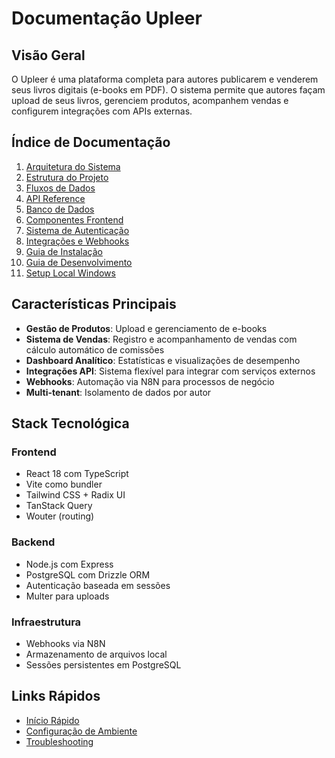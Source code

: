 # Documentação Upleer

## Visão Geral

O Upleer é uma plataforma completa para autores publicarem e venderem seus livros digitais (e-books em PDF). O sistema permite que autores façam upload de seus livros, gerenciem produtos, acompanhem vendas e configurem integrações com APIs externas.

## Índice de Documentação

1. [Arquitetura do Sistema](./01-arquitetura.md)
2. [Estrutura do Projeto](./02-estrutura-projeto.md)
3. [Fluxos de Dados](./03-fluxos-dados.md)
4. [API Reference](./04-api-reference.md)
5. [Banco de Dados](./05-banco-dados.md)
6. [Componentes Frontend](./06-componentes-frontend.md)
7. [Sistema de Autenticação](./07-autenticacao.md)
8. [Integrações e Webhooks](./08-integracoes-webhooks.md)
9. [Guia de Instalação](./09-instalacao.md)
10. [Guia de Desenvolvimento](./10-desenvolvimento.md)
11. [Setup Local Windows](./11-setup-local-windows.md)

## Características Principais

- **Gestão de Produtos**: Upload e gerenciamento de e-books
- **Sistema de Vendas**: Registro e acompanhamento de vendas com cálculo automático de comissões
- **Dashboard Analítico**: Estatísticas e visualizações de desempenho
- **Integrações API**: Sistema flexível para integrar com serviços externos
- **Webhooks**: Automação via N8N para processos de negócio
- **Multi-tenant**: Isolamento de dados por autor

## Stack Tecnológica

### Frontend
- React 18 com TypeScript
- Vite como bundler
- Tailwind CSS + Radix UI
- TanStack Query
- Wouter (routing)

### Backend
- Node.js com Express
- PostgreSQL com Drizzle ORM
- Autenticação baseada em sessões
- Multer para uploads

### Infraestrutura
- Webhooks via N8N
- Armazenamento de arquivos local
- Sessões persistentes em PostgreSQL

## Links Rápidos

- [Início Rápido](./09-instalacao.md#inicio-rapido)
- [Configuração de Ambiente](./09-instalacao.md#configuracao-ambiente)
- [Troubleshooting](./10-desenvolvimento.md#troubleshooting) 